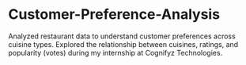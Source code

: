 # Customer-Preference-Analysis
Analyzed restaurant data to understand customer preferences across cuisine types. Explored the relationship between cuisines, ratings, and popularity (votes) during my internship at Cognifyz Technologies.
